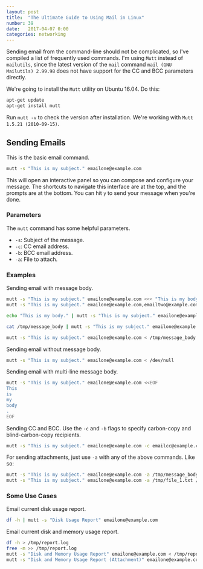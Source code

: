 ```yaml
---
layout: post
title:  "The Ultimate Guide to Using Mail in Linux"
number: 39
date:   2017-04-07 0:00
categories: networking
---
```

Sending email from the command-line should not be complicated, so I've compiled a list of frequently used commands. I'm using `Mutt` instead of `mailutils`, since the latest version of the `mail` command `mail (GNU Mailutils) 2.99.98` does not have support for the CC and BCC parameters directly.

We're going to install the `Mutt` utility on Ubuntu 16.04. Do this:

```bash
apt-get update
apt-get install mutt
```

Run `mutt -v` to check the version after installation. We're working with `Mutt 1.5.21 (2010-09-15)`.

## Sending Emails

This is the basic email command.

```bash
mutt -s "This is my subject." emailone@example.com
```

This will open an interactive panel so you can compose and configure your message. The shortcuts to navigate this interface are at the top, and the prompts are at the bottom. You can hit `y` to send your message when you're done.

### Parameters
The `mutt` command has some helpful parameters.

- `-s`: Subject of the message.
- `-c`: CC email address.
- `-b`: BCC email address.
- `-a`: File to attach.

### Examples
Sending email with message body.

```bash
mutt -s "This is my subject." emailone@example.com <<< "This is my body."
mutt -s "This is my subject." emailone@example.com,emailtwo@example.com <<< "This is my body."
```

```bash
echo "This is my body." | mutt -s "This is my subject." emailone@example.com
```

```bash
cat /tmp/message_body | mutt -s "This is my subject." emailone@example.com
```

```bash
mutt -s "This is my subject." emailone@example.com < /tmp/message_body
```

Sending email without message body.

```bash
mutt -s "This is my subject." emailone@example.com < /dev/null
```

Sending email with multi-line message body.

```bash
mutt -s "This is my subject." emailone@example.com <<EOF
This
is
my
body
.
EOF
```

Sending CC and BCC. Use the `-c` and `-b` flags to specify carbon-copy and blind-carbon-copy recipients.

```bash
mutt -s "This is my subject." emailone@example.com -c emailcc@example.com -b emailbcc@example.com <<< "This is my body."
```

For sending attachments, just use `-a` with any of the above commands. Like so:

```bash
mutt -s "This is my subject." emailone@example.com -a /tmp/message_body < /dev/null
mutt -s "This is my subject." emailone@example.com -a /tmp/file_1.txt /tmp/file_2.txt < /dev/null
```

### Some Use Cases
Email current disk usage report.

```bash
df -h | mutt -s "Disk Usage Report" emailone@example.com
```

Email current disk and memory usage report.

```bash
df -h > /tmp/report.log
free -m >> /tmp/report.log
mutt -s "Disk and Memory Usage Report" emailone@example.com < /tmp/report.log
mutt -s "Disk and Memory Usage Report (Attachment)" emailone@example.com -a /tmp/report.log < /dev/null
```